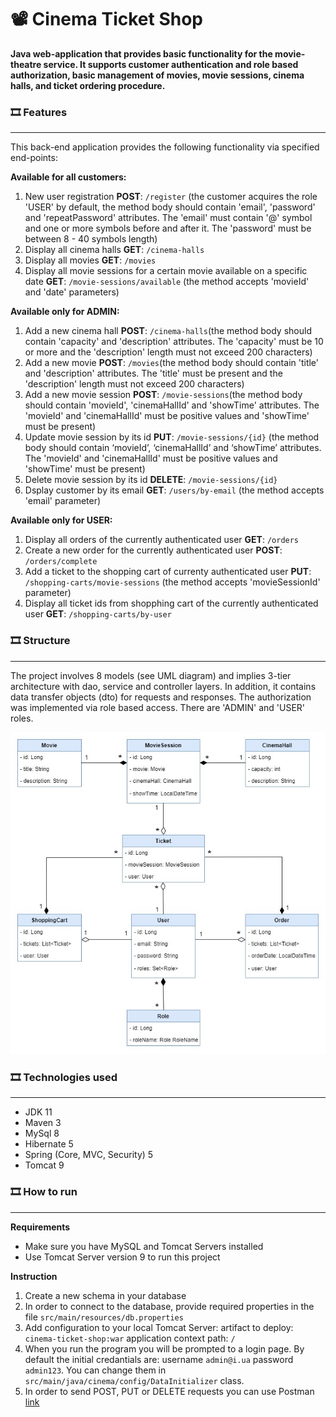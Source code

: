 #	📽 Cinema Ticket Shop

**Java web-application that provides basic functionality for the movie-theatre service. It supports customer authentication and role based authorization, basic management of movies,  movie sessions, cinema halls, and  ticket ordering procedure.**

### 🎞️️ Features
---
This back-end application provides the following functionality via specified end-points:

**Available for all customers:**
1) New user registration **POST**: `/register` (the customer acquires the role 'USER' by default, the method body should contain 'email', 'password' and 'repeatPassword' attributes. The 'email' must contain '@' symbol and one or more symbols before and after it. The 'password' must be between 8 - 40 symbols length)
2) Display all cinema halls **GET**: `/cinema-halls`
3) Display all movies **GET**: `/movies`
4) Display all movie sessions for a certain movie available on a specific date **GET**: `/movie-sessions/available` (the method accepts 'movieId' and 'date' parameters)

**Available only for ADMIN:**
1) Add a new cinema hall **POST**: `/cinema-halls`(the method body should contain 'capacity' and 'description' attributes. The 'capacity' must be 10 or more and the 'description' length must not exceed 200 characters)
2) Add a new movie **POST**: `/movies`(the method body should contain 'title' and 'description' attributes. The 'title' must be present and the 'description' length must not exceed 200 characters)
3) Add a new movie session **POST**: `/movie-sessions`(the method body should contain 'movieId', 'cinemaHallId' and 'showTime' attributes. The 'movieId' and 'cinemaHallId' must be positive values and 'showTime' must be present)
4) Update movie session by its id **PUT**: `/movie-sessions/{id}` (the method body should contain ‘movieId’, ‘cinemaHallId’ and ‘showTime’ attributes. The 'movieId' and 'cinemaHallId' must be positive values and 'showTime' must be present)
5) Delete movie session by its id **DELETE**: `/movie-sessions/{id}`
6) Dsplay customer by its email **GET**: `/users/by-email` (the method accepts 'email' parameter)

**Available only for USER:**
1) Display all orders of the currently authenticated user **GET**: `/orders`
2) Create a new order for the currently authenticated user **POST**: `/orders/complete`
3) Add a ticket to the shopping cart of currenty authenticated user **PUT**: `/shopping-carts/movie-sessions` (the method accepts 'movieSessionId' parameter)
4) Display all ticket ids from shopphing cart of the currently authenticated user **GET**: `/shopping-carts/by-user`

### 🎞️ Structure
---
The project involves 8 models (see UML diagram) and implies 3-tier architecture with dao, service and controller layers. In addition, it contains data transfer objects (dto) for requests and responses. The authorization was implemented via role based access. There are 'ADMIN' and 'USER' roles.

![image-name](UML_diagram.jpg)

### 🎞️ Technologies used
---
* JDK 11
* Maven 3
* MySql 8
* Hibernate 5
* Spring (Core, MVC, Security) 5
* Tomcat 9

### 🎞️ How to run
---
**Requirements**
* Make sure you have MySQL and Tomcat Servers installed
* Use Tomcat Server version 9 to run this project

**Instruction**
1. Create a new schema in your database
2. In order to connect to the database, provide required properties in the file `src/main/resources/db.properties`
3. Add configuration to your local Tomcat Server:
   artifact to deploy: `cinema-ticket-shop:war`
   application context path: `/`
4. When you run the program you will be prompted to a login page. By default the initial credantials are: username `admin@i.ua` password `admin123`. You can change them in `src/main/java/cinema/config/DataInitializer` class.
5. In order to send POST, PUT or DELETE requests you can use Postman [link](https://www.postman.com/)

